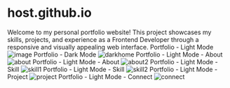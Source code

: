 # host.github.io
Welcome to my personal portfolio website! This project showcases my skills, projects, and experience as a Frontend Developer through a responsive and visually appealing web interface.
 Portfolio - Light Mode
![image](https://github.com/ManMohanSingh031/host.github.io/assets/98742502/eb396cd3-a002-4e08-ab9f-6c20da99306e)
 Portfolio - Dark Mode
![darkhome](https://github.com/ManMohanSingh031/host.github.io/assets/98742502/9bc7116f-1325-4773-8615-a60c886dec82)
Portfolio - Light Mode - About
![about](https://github.com/ManMohanSingh031/host.github.io/assets/98742502/143d8bd9-2a62-4d7f-8e43-559c888ea94c)
Portfolio - Light Mode - About
![about2](https://github.com/ManMohanSingh031/host.github.io/assets/98742502/499c29b1-bce7-4231-b82a-0d0714f8deb9)
Portfolio - Light Mode - Skill
![skill1](https://github.com/ManMohanSingh031/host.github.io/assets/98742502/ca46e58b-9439-4332-8c18-45ad73b14faa)
Portfolio - Light Mode - Skill
![skill2](https://github.com/ManMohanSingh031/host.github.io/assets/98742502/a11b5779-576b-48fa-afa8-93fd06e7eced)
Portfolio - Light Mode - Project
![project](https://github.com/ManMohanSingh031/host.github.io/assets/98742502/8b24395c-c690-475c-987e-02a7a9dc78cd)
Portfolio - Light Mode - Connect
![connect](https://github.com/ManMohanSingh031/host.github.io/assets/98742502/c7e6ce30-828b-4c15-9989-b619084cf375)
